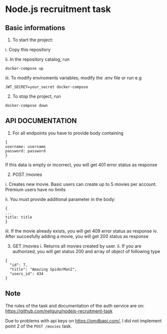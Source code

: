 # Node.js recruitment task

## Basic informations
  
1. To start the project:

i. Copy this repository

ii. In the repository catalog, run

```
docker-compose up
```

iii. To modify enviroments variables, modify the .env file or run e.g

```
JWT_SECRET=your_secret docker-compose
```

2. To stop the project, run

```
docker-compose down
```

## API DOCUMENTATION

1. For all endpoints you have to provide body containing

```
{
username: username
password: password
}
```

If this data is empty or incorrect, you will get 401 error status as response

2. POST /movies

i. Creates new movie. Basic users can create up to 5 movies per account. Premium users have no limits

ii. You must provide additional parameter in the body:

```
{
...
title: title
}
```

iii. If the movie already exists, you will get 409 error status as response
iv. After succesfully adding a movie, you will get 200 status as response

3. GET /movies
i. Returns all movies created by user.
ii. If you are authorized, you will get status 200 and array of object of following type

```
{
  "id": 7,
  "title": "Amazing SpiderMan2",
  "users_id": 434
}
```

## Note

The rules of the task and documentation of the auth service are on:
https://github.com/netguru/nodejs-recruitment-task

Due to problems with api keys on https://omdbapi.com/, I did not implement point 2 of the 
`POST /movies` task.
